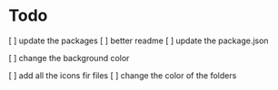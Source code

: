 # Todo

[ ] update the packages
[ ] better readme
[ ] update the package.json

[ ] change the background color

[ ] add all the icons fir files
[ ] change the color of the folders
